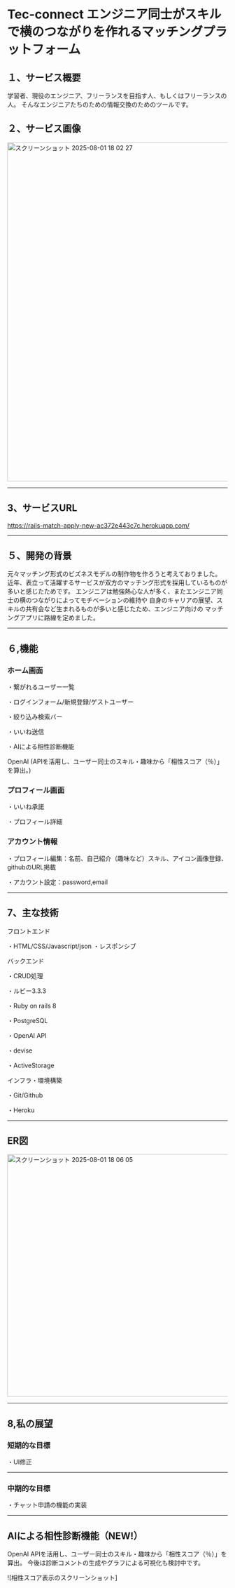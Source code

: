 # Tec-connect エンジニア同士がスキルで横のつながりを作れるマッチングプラットフォーム


## １、サービス概要
学習者、現役のエンジニア、フリーランスを目指す人、もしくはフリーランスの人。
そんなエンジニアたちのための情報交換のためのツールです。


## ２、サービス画像

<img width="1470" height="773" alt="スクリーンショット 2025-08-01 18 02 27" src="https://github.com/user-attachments/assets/a40107da-1c08-41d4-a6db-8ea4522fde18" />

---

## 3、サービスURL
https://rails-match-apply-new-ac372e443c7c.herokuapp.com/

---

## ５、開発の背景
元々マッチング形式のビズネスモデルの制作物を作ろうと考えておりました。
近年、表立って活躍するサービスが双方のマッチング形式を採用しているものが多いと感じたためです。
エンジニアは勉強熱心な人が多く、またエンジニア同士の横のつながりによってモチベーションの維持や
自身のキャリアの展望、スキルの共有会など生まれるものが多いと感じたため、エンジニア向けの
マッチングアプリに路線を定めました。


---


## ６,機能

### ホーム画面


・繋がれるユーザー一覧

・ログインフォーム/新規登録/ゲストユーザー

・絞り込み検索バー

・いいね送信

・AIによる相性診断機能

OpenAI  (APIを活用し、ユーザー同士のスキル・趣味から「相性スコア（％）」を算出。)


### プロフィール画面


・いいね承諾

・プロフィール詳細


### アカウント情報


・プロフィール編集：名前、自己紹介（趣味など）スキル、アイコン画像登録、githubのURL掲載

・アカウント設定：password,email

---

## 7、主な技術

フロントエンド

・HTML/CSS/Javascript/json
・レスポンシブ

バックエンド

・CRUD処理

・ルビー3.3.3

・Ruby on rails 8

・PostgreSQL

・OpenAI API

・devise

・ActiveStorage


インフラ・環境構築

・Git/Github

・Heroku

---

## ER図

<img width="629" height="553" alt="スクリーンショット 2025-08-01 18 06 05" src="https://github.com/user-attachments/assets/ec78d4ff-efd7-43f0-aaf6-6c9c6a825f2f" />

---

## 8,私の展望

### 短期的な目標

・UI修正


---

### 中期的な目標

・チャット申請の機能の実装

---

## AIによる相性診断機能（NEW!）

OpenAI APIを活用し、ユーザー同士のスキル・趣味から「相性スコア（％）」を算出。
今後は診断コメントの生成やグラフによる可視化も検討中です。

![相性スコア表示のスクリーンショット]




